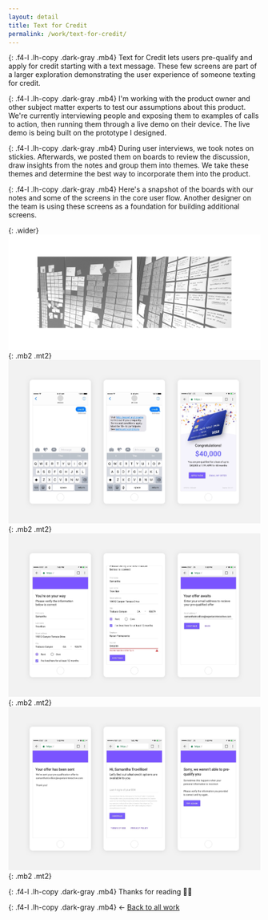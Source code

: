 ```yaml
---
layout: detail
title: Text for Credit
permalink: /work/text-for-credit/
---
```


{: .f4-l .lh-copy .dark-gray .mb4}
Text for Credit lets users pre-qualify and apply for credit starting with a text message. These few screens are part of a larger exploration demonstrating the user experience of someone texting for credit.

{: .f4-l .lh-copy .dark-gray .mb4}
I'm working with the product owner and other subject matter experts to test our assumptions about this product. We're currently interviewing people and exposing them to examples of calls to action, then running them through a live demo on their device. The live demo is being built on the prototype I designed.

{: .f4-l .lh-copy .dark-gray .mb4}
During user interviews, we took notes on stickies. Afterwards, we posted them on boards to review the discussion, draw insights from the notes and group them into themes. We take these themes and determine the best way to incorporate them into the product.

{: .f4-l .lh-copy .dark-gray .mb4}
Here's a snapshot of the boards with our notes and some of the screens in the core user flow. Another designer on the team is using these screens as a foundation for building additional screens.

{: .wider}
![Data synthesis](/assets/img/experian/text-for-credit-04.jpg "Data synthesis"){: .mb2 .mt2}
![Screens](/assets/img/experian/text-for-credit-01.jpg "Prototype Screens"){: .mb2 .mt2}
![Screens](/assets/img/experian/text-for-credit-02.jpg "Prototype Screens"){: .mb2 .mt2}
![Screens](/assets/img/experian/text-for-credit-03.jpg "Prototype Screens"){: .mb2 .mt2}

{: .f4-l .lh-copy .dark-gray .mb4}
Thanks for reading 🙏🏻

{: .f4-l .lh-copy .dark-gray .mb4}
&larr; [Back to all work](/work)
